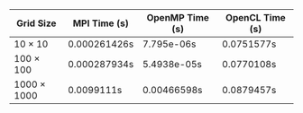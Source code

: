 | Grid Size      | MPI Time (s)      | OpenMP Time (s)  | OpenCL Time (s) |
|----------------|-------------------|------------------|-----------------|
| 10 × 10        | 0.000261426s      | 7.795e-06s       | 0.0751577s      |
| 100 × 100      | 0.000287934s      | 5.4938e-05s      | 0.0770108s      |
| 1000 × 1000    | 0.0099111s        | 0.00466598s      | 0.0879457s      |
